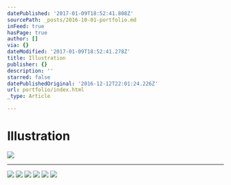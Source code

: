 ```yaml
---
datePublished: '2017-01-09T18:52:41.808Z'
sourcePath: _posts/2016-10-01-portfolio.md
inFeed: true
hasPage: true
author: []
via: {}
dateModified: '2017-01-09T18:52:41.278Z'
title: Illustration
publisher: {}
description: ''
starred: false
datePublishedOriginal: '2016-12-12T22:01:24.226Z'
url: portfolio/index.html
_type: Article

---
```

# Illustration
![](https://the-grid-user-content.s3-us-west-2.amazonaws.com/ee610437-244b-48e8-adf5-20637243b3ee.gif)

---

![](https://the-grid-user-content.s3-us-west-2.amazonaws.com/174993aa-aa45-4b26-a20d-3670121bc51c.jpg)
![](https://the-grid-user-content.s3-us-west-2.amazonaws.com/8e0e5c21-4250-4da3-bb33-8eb7e31d0a8b.jpg)
![](https://the-grid-user-content.s3-us-west-2.amazonaws.com/a1ebf9ee-64a8-49bf-9a5e-cf2bae29d39b.jpg)
![](https://the-grid-user-content.s3-us-west-2.amazonaws.com/ec93eb6f-e736-403b-8141-b842f8d60e48.jpg)
![](https://imgflo.herokuapp.com/graph/2b2431f8e7ba7b0/d384371b87dfc248193107e7afa7a76f/croprotate.jpg?cropheight=3449&cropwidth=4878&degrees=0&input=https%3A%2F%2Fthe-grid-user-content.s3-us-west-2.amazonaws.com%2F4579348c-3919-4760-b8b1-f9c9e7896c0a.jpg&x=0&y=0)
![](https://the-grid-user-content.s3-us-west-2.amazonaws.com/21f38251-9ef4-456b-a8a9-28e35fce87da.jpg)